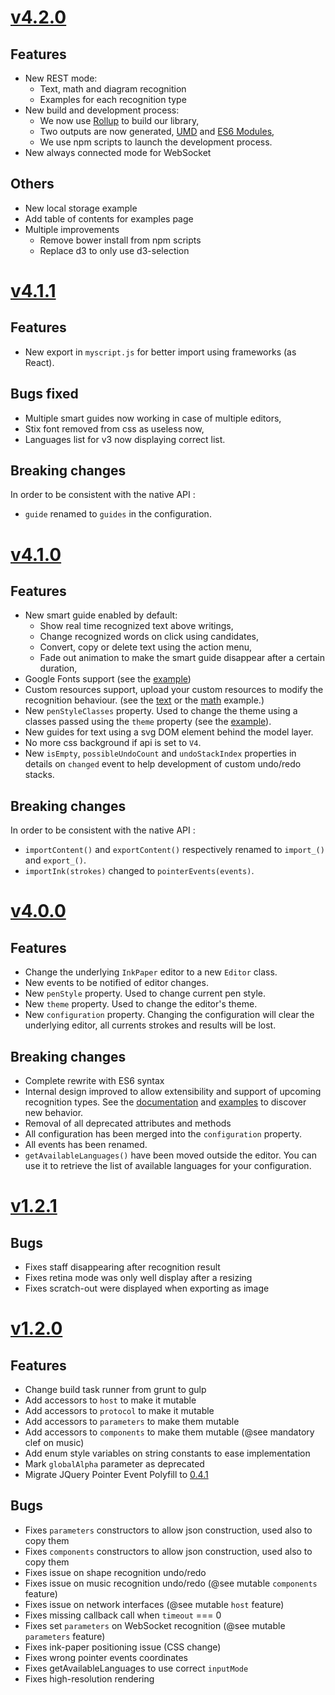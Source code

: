 # [v4.2.0]()

## Features

- New REST mode:
    - Text, math and diagram recognition
    - Examples for each recognition type
- New build and development process:
    - We now use [Rollup](https://rollupjs.org/) to build our library,
    - Two outputs are now generated, [UMD](https://github.com/umdjs/umd) and [ES6 Modules](https://hacks.mozilla.org/2015/08/es6-in-depth-modules/),
    - We use npm scripts to launch the development process.
- New always connected mode for WebSocket

## Others

- New local storage example
- Add table of contents for examples page
- Multiple improvements
    - Remove bower install from npm scripts
    - Replace d3 to only use d3-selection

# [v4.1.1](https://github.com/MyScript/MyScriptJS/tree/v4.1.1)

## Features

- New export in `myscript.js` for better import using frameworks (as React).

## Bugs fixed

- Multiple smart guides now working in case of multiple editors,
- Stix font removed from css as useless now,
- Languages list for v3 now displaying correct list.

## Breaking changes

In order to be consistent with the native API :
- `guide` renamed to `guides` in the configuration.

# [v4.1.0](https://github.com/MyScript/MyScriptJS/tree/v4.1.0)

## Features
- New smart guide enabled by default:
    - Show real time recognized text above writings,
    - Change recognized words on click using candidates,
    - Convert, copy or delete text using the action menu,
    - Fade out animation to make the smart guide disappear after a certain duration,
- Google Fonts support (see the [example](./examples/v4/customize_style.html))
- Custom resources support, upload your custom resources to modify the recognition behaviour. (see the [text](./examples/v4/custom_resources_text.html) or the [math](./examples/v4/custom_resources_math.html) example.)
- New `penStyleClasses` property. Used to change the theme using a classes passed using the `theme` property (see the [example](./examples/v4/customize_style.html)).
- New guides for text using a svg DOM element behind the model layer.
- No more css background if api is set to `V4`.
- New `isEmpty`, `possibleUndoCount` and `undoStackIndex` properties in details on `changed` event to help development of custom undo/redo stacks.

## Breaking changes
In order to be consistent with the native API :
- `importContent()` and `exportContent()` respectively renamed to `import_()` and `export_()`.
- `importInk(strokes)` changed to `pointerEvents(events)`.

# [v4.0.0](https://github.com/MyScript/MyScriptJS/tree/v4.0.0)

## Features
- Change the underlying `InkPaper` editor to a new `Editor` class.
- New events to be notified of editor changes.
- New `penStyle` property. Used to change current pen style. 
- New `theme` property. Used to change the editor's theme. 
- New `configuration` property. Changing the configuration will clear the underlying editor, all currents strokes and results will be lost.
 
## Breaking changes
- Complete rewrite with ES6 syntax
- Internal design improved to allow extensibility and support of upcoming recognition types. See the [documentation](./docs/index.html) and [examples](./examples/index.html) to discover new behavior. 
- Removal of all deprecated attributes and methods
- All configuration has been merged into the `configuration` property.
- All events has been renamed. 
- `getAvailableLanguages()` have been moved outside the editor. You can use it to retrieve the list of available languages for your configuration.

# [v1.2.1](https://github.com/MyScript/MyScriptJS/tree/v1.2.1)

## Bugs
- Fixes staff disappearing after recognition result
- Fixes retina mode was only well display after a resizing
- Fixes scratch-out were displayed when exporting as image 

# [v1.2.0](https://github.com/MyScript/MyScriptJS/tree/v1.2.0)

## Features
- Change build task runner from grunt to gulp
- Add accessors to `host` to make it mutable
- Add accessors to `protocol` to make it mutable
- Add accessors to `parameters` to make them mutable
- Add accessors to `components` to make them mutable (@see mandatory clef on music)
- Add enum style variables on string constants to ease implementation
- Mark `globalAlpha` parameter as deprecated
- Migrate JQuery Pointer Event Polyfill to [0.4.1](https://github.com/jquery/PEP/releases/tag/0.4.1)

## Bugs
- Fixes `parameters` constructors to allow json construction, used also to copy them
- Fixes `components` constructors to allow json construction, used also to copy them
- Fixes issue on shape recognition undo/redo
- Fixes issue on music recognition undo/redo (@see mutable `components` feature)
- Fixes issue on network interfaces (@see mutable `host` feature)
- Fixes missing callback call when `timeout` === 0
- Fixes set `parameters` on WebSocket recognition (@see mutable `parameters` feature)
- Fixes ink-paper positioning issue (CSS change)
- Fixes wrong pointer events coordinates
- Fixes getAvailableLanguages to use correct `inputMode`
- Fixes high-resolution rendering
